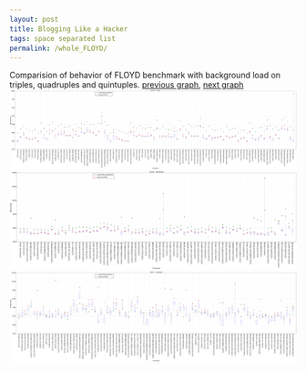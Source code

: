 ```yaml
---
layout: post
title: Blogging Like a Hacker
tags: space separated list
permalink: /whole_FLOYD/
---
```


Comparision of behavior of FLOYD benchmark with background load on triples, quadruples and quintuples.
[previous graph](./whole_FACE/), [next graph](./whole_F/)
<img src="./images/triple/FLOYD_box.png" alt="graph figure"><img src="./images/quadruple/FLOYD_box.png" alt="graph figure"><img src="./images/quintuple/FLOYD_box.png" alt="graph figure">
